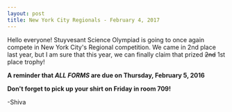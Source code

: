 ```yaml
---
layout: post
title: New York City Regionals - February 4, 2017
---
```


Hello everyone! 
Stuyvesant Science Olympiad is going to once again compete in New York City's Regional competition. We came in 2nd place last year, but I am sure that this year, we can finally claim that prized ~~2nd~~ 1st place trophy!


**A reminder that _ALL FORMS_ are due on Thursday, February 5, 2016**

**Don't forget to pick up your shirt on Friday in room 709!**


-Shiva
<br>
<br>
<br>
<br>
<br>
